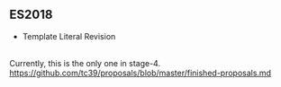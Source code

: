 ## ES2018

- Template Literal Revision

<br>
Currently, this is the only one in stage-4.

<a class="ref-link" href="https://github.com/tc39/proposals/blob/master/finished-proposals.md">
  https://github.com/tc39/proposals/blob/master/finished-proposals.md
</a>
